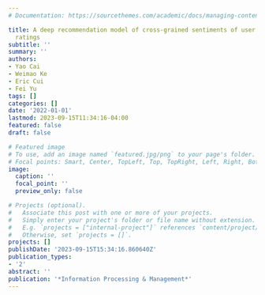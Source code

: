 ```yaml
---
# Documentation: https://sourcethemes.com/academic/docs/managing-content/

title: A deep recommendation model of cross-grained sentiments of user reviews and
  ratings
subtitle: ''
summary: ''
authors:
- Yao Cai
- Weimao Ke
- Eric Cui
- Fei Yu
tags: []
categories: []
date: '2022-01-01'
lastmod: 2023-09-15T11:34:16-04:00
featured: false
draft: false

# Featured image
# To use, add an image named `featured.jpg/png` to your page's folder.
# Focal points: Smart, Center, TopLeft, Top, TopRight, Left, Right, BottomLeft, Bottom, BottomRight.
image:
  caption: ''
  focal_point: ''
  preview_only: false

# Projects (optional).
#   Associate this post with one or more of your projects.
#   Simply enter your project's folder or file name without extension.
#   E.g. `projects = ["internal-project"]` references `content/project/deep-learning/index.md`.
#   Otherwise, set `projects = []`.
projects: []
publishDate: '2023-09-15T15:34:16.860640Z'
publication_types:
- '2'
abstract: ''
publication: '*Information Processing & Management*'
---
```

